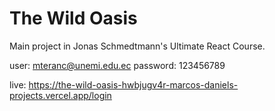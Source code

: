 # The Wild Oasis

Main project in Jonas Schmedtmann's Ultimate React Course.

user: mteranc@unemi.edu.ec
password: 123456789

live: https://the-wild-oasis-hwbjugv4r-marcos-daniels-projects.vercel.app/login
